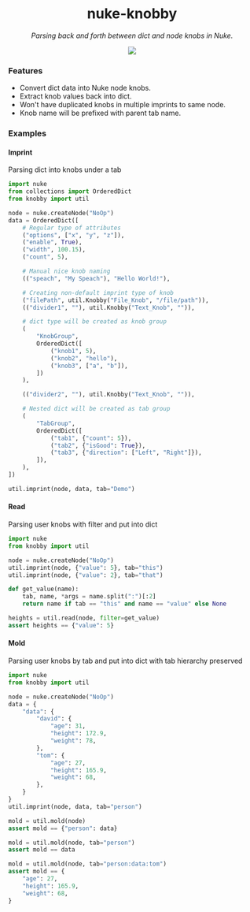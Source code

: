 <h1 align=center>nuke-knobby</h1>

<p align=center><i>Parsing back and forth between dict and node knobs in Nuke.</i></p>

<p align=center><img src="https://user-images.githubusercontent.com/3357009/71781328-688a7f00-3008-11ea-8d64-11965255f58c.png"></p>


### Features
* Convert dict data into Nuke node knobs.
* Extract knob values back into dict.
* Won't have duplicated knobs in multiple imprints to same node.
* Knob name will be prefixed with parent tab name.

### Examples

#### Imprint

Parsing dict into knobs under a tab

```python
import nuke
from collections import OrderedDict
from knobby import util

node = nuke.createNode("NoOp")
data = OrderedDict([
    # Regular type of attributes
    ("options", ["x", "y", "z"]),
    ("enable", True),
    ("width", 100.15),
    ("count", 5),

    # Manual nice knob naming
    (("speach", "My Speach"), "Hello World!"),

    # Creating non-default imprint type of knob
    ("filePath", util.Knobby("File_Knob", "/file/path")),
    (("divider1", ""), util.Knobby("Text_Knob", "")),

    # dict type will be created as knob group
    (
        "KnobGroup",
        OrderedDict([
            ("knob1", 5),
            ("knob2", "hello"),
            ("knob3", ["a", "b"]),
        ])
    ),

    (("divider2", ""), util.Knobby("Text_Knob", "")),

    # Nested dict will be created as tab group
    (
        "TabGroup",
        OrderedDict([
            ("tab1", {"count": 5}),
            ("tab2", {"isGood": True}),
            ("tab3", {"direction": ["Left", "Right"]}),
        ]),
    ),
])

util.imprint(node, data, tab="Demo")

```

#### Read

Parsing user knobs with filter and put into dict

```python
import nuke
from knobby import util

node = nuke.createNode("NoOp")
util.imprint(node, {"value": 5}, tab="this")
util.imprint(node, {"value": 2}, tab="that")

def get_value(name):
    tab, name, *args = name.split(":")[:2]
    return name if tab == "this" and name == "value" else None

heights = util.read(node, filter=get_value)
assert heights == {"value": 5}

```

#### Mold

Parsing user knobs by tab and put into dict with tab hierarchy preserved

```python
import nuke
from knobby import util

node = nuke.createNode("NoOp")
data = {
    "data": {
        "david": {
            "age": 31,
            "height": 172.9,
            "weight": 78,
        },
        "tom": {
            "age": 27,
            "height": 165.9,
            "weight": 68,
        },
    }
}
util.imprint(node, data, tab="person")

mold = util.mold(node)
assert mold == {"person": data}

mold = util.mold(node, tab="person")
assert mold == data

mold = util.mold(node, tab="person:data:tom")
assert mold == {
    "age": 27,
    "height": 165.9,
    "weight": 68,
}

```
